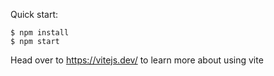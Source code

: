 

Quick start:

```
$ npm install
$ npm start
```

Head over to https://vitejs.dev/ to learn more about using vite
